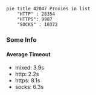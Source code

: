 
```mermaid
pie title 42047 Proxies in list
    "HTTP" : 28354
    "HTTPS": 9987
    "SOCKS" : 10372
```

### Some Info
#### Average Timeout

- mixed: 3.9s
- http: 2.2s
- https: 8.1s
- socks: 6.3s